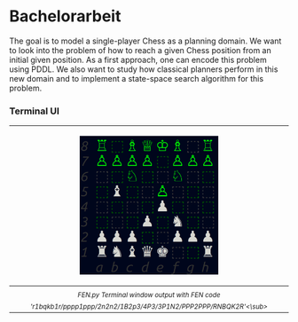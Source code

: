 # Bachelorarbeit
The goal is to model a single-player Chess as a planning domain. We want to look into the problem of how to reach a given Chess position from an initial given position. As a first approach, one can encode this problem using PDDL. We also want to study how classical planners perform in this new domain and to implement a state-space search algorithm for this problem. 
### Terminal UI
|<p><img width="250" src="Images/Terminal_Chess_UI.png" alt="Terminal Chess User interface"></p>|
|:--:| 
| *<sub align="center">FEN.py Terminal window output with FEN code 'r1bqkb1r/pppp1ppp/2n2n2/1B2p3/4P3/3P1N2/PPP2PPP/RNBQK2R'<\sub>* |
